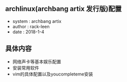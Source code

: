 ## archlinux(archbang artix 发行版)配置

+ system : archbang artix 
+ author : rack-leen
+ date   : 2018-1-4

## 具体内容

+ 网络声卡等基本娱乐配置
+ 安装常用软件
+ vim的具体配置以及youcompleteme安装
